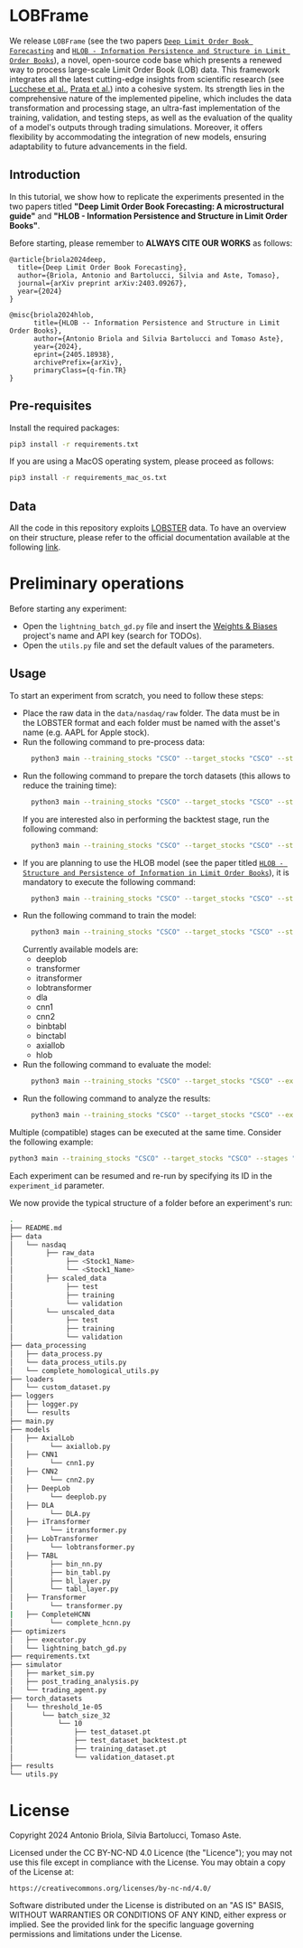 # LOBFrame

We release `LOBFrame` (see the two papers [`Deep Limit Order Book Forecasting`](https://arxiv.org/abs/2403.09267) and [`HLOB - Information Persistence and Structure in Limit Order Books`](https://arxiv.org/abs/2405.18938)), a novel, open-source code base which presents a renewed way to process large-scale Limit Order Book (LOB) data. This framework integrates all the latest cutting-edge insights from scientific research (see [Lucchese et al.](https://www.sciencedirect.com/science/article/pii/S0169207024000062), [Prata et al.](https://arxiv.org/pdf/2308.01915.pdf)) into a cohesive system. Its strength lies in the comprehensive nature of the implemented pipeline, which includes the data transformation and processing stage, an ultra-fast implementation of the training, validation, and testing steps, as well as the evaluation of the quality of a model's outputs through trading simulations. Moreover, it offers flexibility by accommodating the integration of new models, ensuring adaptability to future advancements in the field.

## Introduction

In this tutorial, we show how to replicate the experiments presented in the two papers titled __"Deep Limit Order Book Forecasting: A microstructural guide"__ and __"HLOB - Information Persistence and Structure in Limit Order Books"__.

Before starting, please remember to **ALWAYS CITE OUR WORKS** as follows:

```
@article{briola2024deep,
  title={Deep Limit Order Book Forecasting},
  author={Briola, Antonio and Bartolucci, Silvia and Aste, Tomaso},
  journal={arXiv preprint arXiv:2403.09267},
  year={2024}
}
```

```
@misc{briola2024hlob,
      title={HLOB -- Information Persistence and Structure in Limit Order Books}, 
      author={Antonio Briola and Silvia Bartolucci and Tomaso Aste},
      year={2024},
      eprint={2405.18938},
      archivePrefix={arXiv},
      primaryClass={q-fin.TR}
}
```

## Pre-requisites

Install the required packages:

```bash
pip3 install -r requirements.txt
```

If you are using a MacOS operating system, please proceed as follows:

```bash
pip3 install -r requirements_mac_os.txt
```

## Data
All the code in this repository exploits [LOBSTER](https://lobsterdata.com) data. To have an overview on their structure, please refer
to the official documentation available at the following [link](https://lobsterdata.com/info/DataStructure.php).

# Preliminary operations
Before starting any experiment:
- Open the ```lightning_batch_gd.py``` file and insert the [Weights & Biases](https://wandb.ai/site) project's name and API key (search for TODOs).
- Open the ```utils.py``` file and set the default values of the parameters.

## Usage
To start an experiment from scratch, you need to follow these steps:
- Place the raw data in the `data/nasdaq/raw` folder. The data must be in the LOBSTER format and each folder must be named with the asset's name (e.g. AAPL for Apple stock).
- Run the following command to pre-process data:
  ```bash
    python3 main --training_stocks "CSCO" --target_stocks "CSCO" --stages "data_processing"
  ```
- Run the following command to prepare the torch datasets (this allows to reduce the training time):
  ```bash
    python3 main --training_stocks "CSCO" --target_stocks "CSCO" --stages "torch_dataset_preparation" --prediction_horizon 10
  ```
  If you are interested also in performing the backtest stage, run the following command:
  ```bash
    python3 main --training_stocks "CSCO" --target_stocks "CSCO" --stages "torch_dataset_preparation,torch_dataset_preparation_backtest" --prediction_horizon 10
  ```
- If you are planning to use the HLOB model (see the paper titled [`HLOB - Structure and Persistence of Information in Limit Order Books`](https://arxiv.org/abs/2405.18938)), it is mandatory to execute the following command:
  ```bash
    python3 main --training_stocks "CSCO" --target_stocks "CSCO" --stages "complete_homological_structures_preparation"
  ```
- Run the following command to train the model:
  ```bash
    python3 main --training_stocks "CSCO" --target_stocks "CSCO" --stages "training"
  ```
  Currently available models are:
    - deeplob
    - transformer
    - itransformer
    - lobtransformer
    - dla
    - cnn1
    - cnn2
    - binbtabl
    - binctabl
    - axiallob
    - hlob
- Run the following command to evaluate the model:
  ```bash
    python3 main --training_stocks "CSCO" --target_stocks "CSCO" --experiment_id "<experiment_id_generated_in_the_training_stage>" --stages "evaluation"
  ```
- Run the following command to analyze the results:
  ```bash
    python3 main --training_stocks "CSCO" --target_stocks "CSCO" --experiment_id "<experiment_id_generated_in_the_training_stage>" --stages "backtest,post_trading_analysis"
  ```

Multiple (compatible) stages can be executed at the same time. Consider the following example:
```bash
python3 main --training_stocks "CSCO" --target_stocks "CSCO" --stages "data_processing,torch_dataset_preparation,torch_dataset_preparation_backtest,training,evaluation,backtest,post_trading_analysis"
```

Each experiment can be resumed and re-run by specifying its ID in the `experiment_id` parameter.

We now provide the typical structure of a folder before an experiment's run:

```bash
.
├── README.md
├── data
│   └── nasdaq
│        ├── raw_data
│             ├── <Stock1_Name>
│             └── <Stock1_Name>
│        ├── scaled_data
│             ├── test
│             ├── training
│             └── validation
│        └── unscaled_data
│             ├── test
│             ├── training
│             └── validation
├── data_processing
│   ├── data_process.py
│   └── data_process_utils.py
│   └── complete_homological_utils.py
├── loaders
│   └── custom_dataset.py
├── loggers
│   ├── logger.py
│   └── results
├── main.py
├── models
│   ├── AxialLob
│         └── axiallob.py
│   ├── CNN1
│         └── cnn1.py
│   ├── CNN2
│         └── cnn2.py
│   ├── DeepLob
│         └── deeplob.py
│   ├── DLA
│         └── DLA.py
│   ├── iTransformer
│         └── itransformer.py
│   ├── LobTransformer
│         └── lobtransformer.py
│   ├── TABL
│         ├── bin_nn.py
│         ├── bin_tabl.py
│         ├── bl_layer.py
│         └── tabl_layer.py
│   ├── Transformer
│         └── transformer.py
|   ├── CompleteHCNN
│         └── complete_hcnn.py
├── optimizers
│   ├── executor.py
│   └── lightning_batch_gd.py
├── requirements.txt
├── simulator
│   ├── market_sim.py
│   ├── post_trading_analysis.py
│   └── trading_agent.py
├── torch_datasets
│   └── threshold_1e-05
│       └── batch_size_32
│           └── 10
│               ├── test_dataset.pt
│               ├── test_dataset_backtest.pt
│               ├── training_dataset.pt
│               └── validation_dataset.pt
├── results
└── utils.py
```

# License

Copyright 2024 Antonio Briola, Silvia Bartolucci, Tomaso Aste.

Licensed under the CC BY-NC-ND 4.0 Licence (the "Licence"); you may not use this file except in compliance with the License. You may obtain a copy of the License at:

```
https://creativecommons.org/licenses/by-nc-nd/4.0/
```

Software distributed under the License is distributed on an "AS IS" BASIS, WITHOUT WARRANTIES OR CONDITIONS OF ANY KIND, either express or implied. See the provided link for the specific language governing permissions and limitations under the License.
